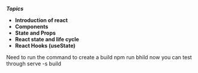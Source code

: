 ***Topics***
*   **Introduction of react**
*   **Components**  
*   **State and Props**
*   **React state and life cycle**
*   **React Hooks (useState)**


Need to run the command to create a build 
npm run bhild 
now you can test through 
serve -s build
